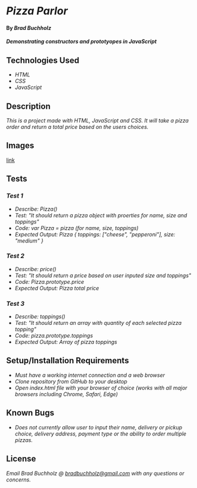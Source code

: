 # _Pizza Parlor_

#### By _**Brad Buchholz**_

#### _Demonstrating constructors and prototyopes in JavaScript_
## Technologies Used

* _HTML_
* _CSS_
* _JavaScript_

## Description

_This is a project made with HTML, JavaScript and CSS. It will take a pizza order and return a total price based on the users choices._

## Images
[link](img/Tracks.png)
## Tests

### _Test 1_
* _Describe: Pizza()_
* _Test: "It should return a pizza object with proerties for name, size and toppings"_
* _Code: var Pizza = pizza (for name, size, toppings)_
* _Expected Output: Pizza { toppings: ["cheese", "pepperoni"], size: "medium" }_
### _Test 2_
* _Describe: price()_
* _Test: "It should return a price based on user inputed size and toppings"_
* _Code: Pizza.prototype.price_
* _Expected Output: Pizza total price_
### _Test 3_
* _Describe: toppings()_
* _Test: "It should return an array with quantity of each selected pizza topping"_
* _Code: pizza.prototype.toppings_
* _Expected Output: Array of pizza toppings_

## Setup/Installation Requirements

* _Must have a working internet connection and a web browser_
* _Clone repository from GitHub to your desktop_
* _Open index.html file with your browser of choice (works with all major browsers including Chrome, Safari, Edge)_

## Known Bugs

* _Does not currently allow user to input their name, delivery or pickup choice, delivery address, payment type or the ability to order multiple pizzas._

## License

_Email Brad Buchholz @ bradbuchholz@gmail.com with any questions or concerns._

